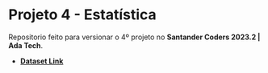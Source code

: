 # Projeto 4 - Estatística
Repositorio feito para versionar o 4º projeto no **Santander Coders 2023.2 | Ada Tech**.

- **[Dataset Link](https://www.kaggle.com/datasets/fatihb/coffee-quality-data-cqi/data)**